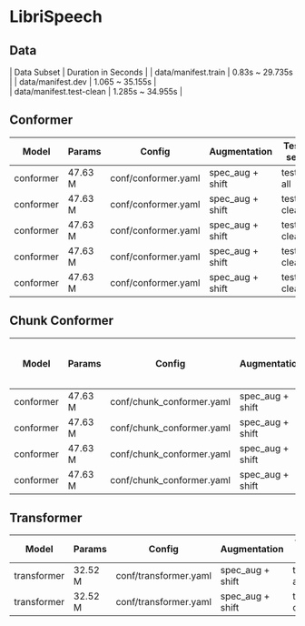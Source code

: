 # LibriSpeech

## Data

| Data Subset | Duration in Seconds |
| data/manifest.train |  0.83s ~ 29.735s |
| data/manifest.dev | 1.065 ~ 35.155s |  
| data/manifest.test-clean | 1.285s ~ 34.955s |

## Conformer

| Model | Params | Config | Augmentation| Test set | Decode method | Loss | WER |  
| --- | --- | --- | --- | --- | --- | --- | --- |
| conformer | 47.63 M | conf/conformer.yaml | spec_aug + shift | test-all | attention | 6.35 | 0.057117 |  
| conformer | 47.63 M | conf/conformer.yaml | spec_aug + shift | test-clean | attention | 6.35 | 0.030162 |  
| conformer | 47.63 M | conf/conformer.yaml | spec_aug + shift | test-clean | ctc_greedy_search | 6.35 | 0.037910 |  
| conformer | 47.63 M | conf/conformer.yaml | spec_aug + shift | test-clean | ctc_prefix_beam_search | 6.35 | 0.037761 |  
| conformer | 47.63 M | conf/conformer.yaml | spec_aug + shift | test-clean | attention_rescoring | 6.35 | 0.032115 |  


## Chunk Conformer

| Model | Params | Config | Augmentation| Test set | Decode method | Chunk Size & Left Chunks | Loss | WER |  
| --- | --- | --- | --- | --- | --- | --- | --- | --- |  
| conformer | 47.63 M | conf/chunk_conformer.yaml | spec_aug + shift | test-clean | attention | 16, -1 | 7.01250648 | 0.069548 |  
| conformer | 47.63 M | conf/chunk_conformer.yaml | spec_aug + shift | test-clean | ctc_greedy_search | 16, -1 | 7.01250648 | 0.094753 |  
| conformer | 47.63 M | conf/chunk_conformer.yaml | spec_aug + shift | test-clean | ctc_prefix_beam_search | 16, -1 | 7.01250648 | - |  
| conformer | 47.63 M | conf/chunk_conformer.yaml | spec_aug + shift | test-clean | attention_rescoring | 16, -1 | 7.01250648 | - |  


## Transformer

| Model | Params | Config | Augmentation| Test set | Decode method | Loss | WER |  
| --- | --- | --- | --- | --- | --- | --- | --- |
| transformer | 32.52 M | conf/transformer.yaml | spec_aug + shift | test-all | attention | 6.98 | 0.066500 |  
| transformer | 32.52 M | conf/transformer.yaml | spec_aug + shift | test-clean | attention | 6.98 | 0.036 |  
